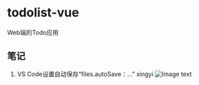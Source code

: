 # todolist-vue
Web端的Todo应用

## 笔记
1. VS Code设置自动保存“files.autoSave：...”
xingyi
![Image text](https://github.com/xingyi122/todolist-vue/blob/master/%E5%9B%BE%E7%89%874.png)
